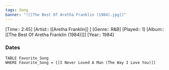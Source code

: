 ```yaml
---
tags: Song  
banner: "![[The Best Of Aretha Franklin (1984).jpg]]"
---
```

[Time:: 2:45]
[Artist:: [[Aretha Franklin]] ]
[Genre:: R&B]
[Played:: 1]
[Album:: [[The Best Of Aretha Franklin (1984)]]]
[Year:: 1984]
### Dates
````dataview
TABLE Favorite_Song
WHERE Favorite_Song = [[I Never Loved A Man (The Way I Love You)]]
````